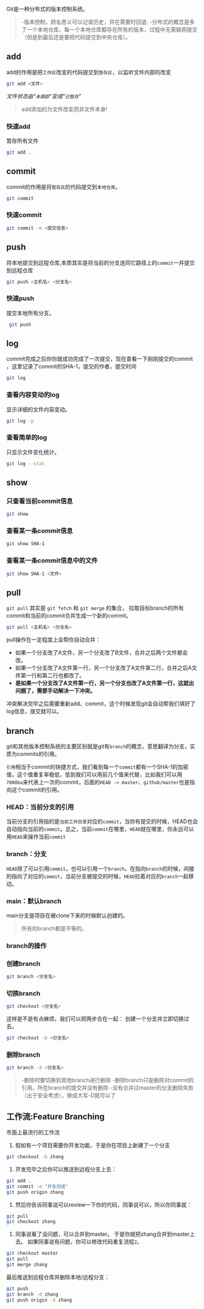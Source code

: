 Git是一种分布式的版本控制系统。

> -版本控制，顾名思义可以记录历史，并在需要时回退.
-分布式的概念是多了一个本地仓库，每一个本地仓库都存在所有的版本，过程中无需联网提交（但是到最后还是要把代码提交到中央仓库）。
> 

## add

add的作用是把`工作区`改变的代码提交到`暂存区`，以监听文件内部的改变

```bash
git add <文件>
```

*文件状态由“`未跟踪`”变成“`已暂存`”*

> add添加的为文件改变而非文件本身!
> 

### 快速add

暂存所有文件

```bash
git add .
```

## commit

commit的作用是将`暂存区`的代码提交到`本地仓库`。

```bash
git commit
```

### 快速commit

```bash
git commit -m <提交信息>
```

## push

将本地提交到远程仓库,本质其实是将当前的分支连同它路径上的`commit`一并提交到远程仓库

```bash
git push <主机名> <分支名>
```

### 快速push

提交本地所有分支。

```bash
 git push
```

## log

commit完成之后你你就成功完成了一次提交，现在查看一下刚刚提交的commit ，这里记录了commit的SHA-1，提交的作者，提交时间

```bash
git log
```

### 查看内容变动的log

显示详细的文件内容变动。

```bash
git log -p
```

### 查看简单的log

只显示文件变化统计。

```bash
git log --stat
```

## show

### 只查看当前commit信息

```bash
git show
```

### 查看某一条commit信息

```bash
git show SHA-1
```

### 查看某一条commit信息中的文件

```bash
git show SHA-1 <文件>
```

## pull

`git pull` 其实是 `git fetch` 和 `git merge` 的集合，
拉取目标branch的所有commit和当前的commit合并生成一个新的commit。

```bash
git pull <主机名> <分支名>
```

pull操作在一定程度上会帮你自动合并：

- 如果一个分支改了A文件，另一个分支改了B文件，合并之后两个文件都会改。
- 如果一个分支改了A文件第一行，另一个分支改了A文件第二行，合并之后A文件第一行和第二行也都改了。
- **是如果一个分支改了A文件第一行，另一个分支也改了A文件第一行，这就出问题了，需要手动解决一下冲突。**

冲突解决完毕之后需要重新add、commit，这个时候发现git会自动帮我们填好了log信息，提交就可以。

## branch

git和其他版本控制系统的主要区别就是git有`branch`的概念，意思翻译为分支，实质为commits的引用。

`引用`相当于commit的快捷方式，我们看到每一个`commit`都有一个SHA-1的加密值，这个值重复率极低，低到我们可以用前几个值来代替，比如我们可以用`7800ba`来代表上一次的commit，后面的`HEAD -> master`、`github/master`也是指向这个commit的引用。

### HEAD：当前分支的引用

当前分支的引用指的是`当前工作目录`对应的`commit`，当你有提交的时候，HEAD也会自动指向当前的`commit`。总之，当前`commit`在哪里，`HEAD`就在哪里，你永远可以用`HEAD`来操作当前`commit`

### branch：分支

`HEAD`除了可以引用`commit`，也可以引用一个`branch`，在指向`branch`的时候，间接的指向了对应的`commit`，当前分支被提交的时候，`HEAD`拉着对应的`branch`一起移动。

### main：默认branch

main分支是项目在被clone下来的时候默认创建的。

> 所有的branch都是平等的。
> 

### branch的操作

### 创建branch

```bash
git branch <分支名>
```

### 切换branch

```bash
git checkout <分支名>
```

这样是不是有点麻烦，我们可以把两步合在一起：
创建一个分支并立即切换过去。

```bash
git checkout -b <分支名>
```

### 删除branch

```bash
git branch -d <分支名>
```

> -删除时要切换到其他branch进行删除
-删除branch只是删除对commit的引用，所在branch的提交并没有删除
-没有合并过master的分支删除失败（出于安全考虑），换成大写-D就可以了
> 

## 工作流:Feature Branching

市面上最流行的工作流

1. 假如有一个项目需要你开发功能，于是你在项目上新建了一个分支

```bash
git checkout -b zhang
```

1. 开发完毕之后你可以推送到远程分支上去：

```bash
git add .
git commit -m "开发完成"
git push origin zhang
```

1. 然后你告诉同事说可以review一下你的代码，同事说可以，所以你同事就：

```bash
git pull
git checkout zhang
```

1. 同事说看了没问题，可以合并到master。 于是你就把zhang合并到master上去。 如果同事说有问题，你可以修改代码重复流程`2`。

```bash
git checkout master
git pull
git merge zhang
```

最后推送到远程仓库并删除本地/远程分支：

```bash
git push
git branch -d zhang
git push origin -d zhang
```